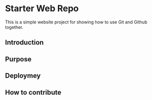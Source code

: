 # Starter Web Repo

This is a simple website project for showing how to use Git and Github together.

## Introduction

## Purpose

## Deploymey

## How to contribute